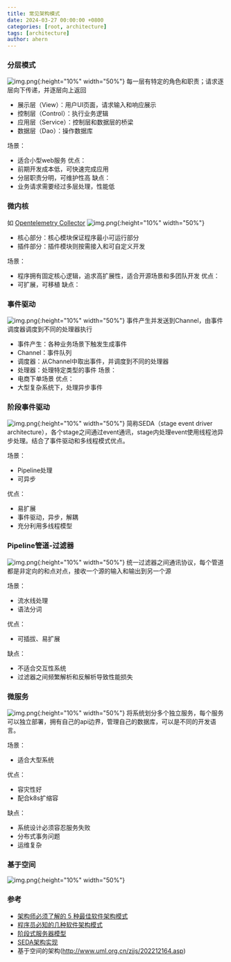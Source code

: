 ```yaml
---
title: 常见架构模式
date: 2024-03-27 00:00:00 +0800
categories: [root, architecture]
tags: [architecture]
author: ahern
---
```


### 分层模式
![img.png](./assets/images/img_6.png){:height="10%" width="50%"}
每一层有特定的角色和职责；请求逐层向下传递，并逐层向上返回
- 展示层（View）：用户UI页面，请求输入和响应展示
- 控制层（Control）：执行业务逻辑
- 应用层（Service）：控制层和数据层的桥梁
- 数据层（Dao）：操作数据库

场景：
- 适合小型web服务
优点：
- 前期开发成本低，可快速完成应用
- 分层职责分明，可维护性高
缺点：
- 业务请求需要经过多层处理，性能低

### 微内核
如 [Opentelemetry Collector](https://github.com/open-telemetry/opentelemetry-collector)
![img.png](./assets/images/img_7.png){:height="10%" width="50%"}
- 核心部分：核心模块保证程序最小可运行部分
- 插件部分：插件模块则按需接入和可自定义开发

场景：
- 程序拥有固定核心逻辑，追求高扩展性，适合开源场景和多团队开发
优点：
- 可扩展，可移植
缺点：

### 事件驱动
![img.png](./assets/images/img_8.png){:height="10%" width="50%"}
事件产生并发送到Channel，由事件调度器调度到不同的处理器执行
- 事件产生：各种业务场景下触发生成事件
- Channel：事件队列
- 调度器：从Channel中取出事件，并调度到不同的处理器
- 处理器：处理特定类型的事件
场景：
- 电商下单场景
优点：
- 大型复杂系统下，处理异步事件

### 阶段事件驱动
![img.png](./assets/images/img.png){:height="10%" width="50%"}
简称SEDA（stage event driver architecture），各个stage之间通过event通讯，stage内处理event使用线程池异步处理。结合了事件驱动和多线程模式优点。

场景：
- Pipeline处理
- 可异步

优点：
- 易扩展
- 事件驱动，异步，解耦
- 充分利用多线程模型

### Pipeline管道-过滤器
![img.png](./assets/images/img_1.png){:height="10%" width="50%"}
统一过滤器之间通讯协议，每个管道都是非定向的和点对点，接收一个源的输入和输出到另一个源

场景：
- 流水线处理
- 语法分词

优点：
- 可插拔、易扩展

缺点：
- 不适合交互性系统
- 过滤器之间频繁解析和反解析导致性能损失

### 微服务
![img.png](./assets/images/img_3.png){:height="10%" width="50%"}
将系统划分多个独立服务，每个服务可以独立部署，拥有自己的api边界，管理自己的数据库，可以是不同的开发语言。

场景：
- 适合大型系统

优点：
- 容灾性好
- 配合k8s扩缩容

缺点：
- 系统设计必须容忍服务失败
- 分布式事务问题
- 运维复杂

### 基于空间
![img.png](./assets/images/img_4.png){:height="10%" width="50%"}

### 参考
- [架构师必须了解的 5 种最佳软件架构模式](https://www.infoq.cn/article/vrquohwkwjjghb5wvx1y)
- [程序员必知的几种软件架构模式](https://www.infoq.cn/article/6rx047oohjlrdipd1bc2)
- [阶段式服务器模型](https://zh.wikipedia.org/wiki/%E9%98%B6%E6%AE%B5%E5%BC%8F%E6%9C%8D%E5%8A%A1%E5%99%A8%E6%A8%A1%E5%9E%8B)
- [SEDA架构实现](https://blog.51cto.com/SoyTechnology/3346495)
- 基于空间的架构(http://www.uml.org.cn/zjjs/202212164.asp)
